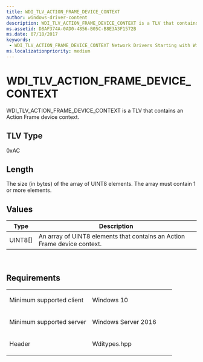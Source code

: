 ```yaml
---
title: WDI_TLV_ACTION_FRAME_DEVICE_CONTEXT
author: windows-driver-content
description: WDI_TLV_ACTION_FRAME_DEVICE_CONTEXT is a TLV that contains an Action Frame device context.
ms.assetid: D8AF374A-0AD0-4856-B05C-B8E3A3F1572B
ms.date: 07/18/2017 
keywords:
 - WDI_TLV_ACTION_FRAME_DEVICE_CONTEXT Network Drivers Starting with Windows Vista
ms.localizationpriority: medium
---
```


# WDI\_TLV\_ACTION\_FRAME\_DEVICE\_CONTEXT


WDI\_TLV\_ACTION\_FRAME\_DEVICE\_CONTEXT is a TLV that contains an Action Frame device context.

## TLV Type


0xAC

## Length


The size (in bytes) of the array of UINT8 elements. The array must contain 1 or more elements.

## Values


| Type      | Description                                                              |
|-----------|--------------------------------------------------------------------------|
| UINT8\[\] | An array of UINT8 elements that contains an Action Frame device context. |

 

Requirements
------------

<table>
<colgroup>
<col width="50%" />
<col width="50%" />
</colgroup>
<tbody>
<tr class="odd">
<td><p>Minimum supported client</p></td>
<td><p>Windows 10</p></td>
</tr>
<tr class="even">
<td><p>Minimum supported server</p></td>
<td><p>Windows Server 2016</p></td>
</tr>
<tr class="odd">
<td><p>Header</p></td>
<td>Wditypes.hpp</td>
</tr>
</tbody>
</table>

 

 




